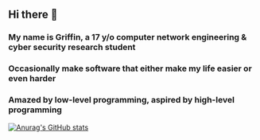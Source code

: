 ## Hi there 👋
### My name is Griffin, a 17 y/o computer network engineering & cyber security research student
### Occasionally make software that either make my life easier or even harder
### Amazed by low-level programming, aspired by high-level programming

[![Anurag's GitHub stats](https://github-readme-stats.vercel.app/api?username=griffinsectio)](https://github.com/anuraghazra/github-readme-stats)

<!--
**griffinsectio/griffinsectio** is a ✨ _special_ ✨ repository because its `README.md` (this file) appears on your GitHub profile.

Here are some ideas to get you started:

- 🔭 I’m currently working on ...
- 🌱 I’m currently learning ...
- 👯 I’m looking to collaborate on ...
- 🤔 I’m looking for help with ...
- 💬 Ask me about ...
- 📫 How to reach me: ...
- 😄 Pronouns: ...
- ⚡ Fun fact: ...
-->
